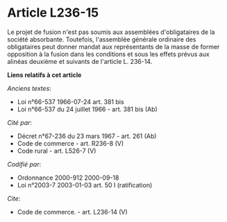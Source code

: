 # Article L236-15

Le projet de fusion n'est pas soumis aux assemblées d'obligataires de la société absorbante. Toutefois, l'assemblée générale
ordinaire des obligataires peut donner mandat aux représentants de la masse de former opposition à la fusion dans les
conditions et sous les effets prévus aux alinéas deuxième et suivants de l'article L. 236-14.

**Liens relatifs à cet article**

_Anciens textes_:

  - Loi n°66-537 1966-07-24 art. 381 bis
  - Loi n°66-537 du 24 juillet 1966 - art. 381 bis (Ab)

_Cité par_:

  - Décret n°67-236 du 23 mars 1967 - art. 261 (Ab)
  - Code de commerce - art. R236-8 (V)
  - Code rural - art. L526-7 (V)

_Codifié par_:

  - Ordonnance 2000-912 2000-09-18
  - Loi n°2003-7 2003-01-03 art. 50 I (ratification)

_Cite_:

  - Code de commerce. - art. L236-14 (V)
